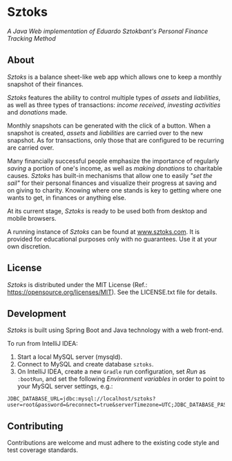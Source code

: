 # Sztoks
_A Java Web implementation of Eduardo Sztokbant's Personal Finance Tracking Method_

## About

_Sztoks_ is a balance sheet-like web app which allows one to keep a monthly
snapshot of their finances.

_Sztoks_ features the ability to control multiple types of *assets* and
*liabilities*, as well as three types of transactions: *income received*,
*investing activities* and *donations* made.

Monthly snapshots can be generated with the click of a button. When a snapshot
is created, *assets* and *liabilities* are carried over to the new snapshot. As
for transactions, only those that are configured to be recurring are carried
over.

Many financially successful people emphasize the importance of regularly
*saving* a portion of one's income, as well as *making donations* to
charitable causes. _Sztoks_ has built-in mechanisms that allow one to easily
*"set the sail"* for their personal finances and visualize their progress at
saving and on giving to charity. Knowing where one stands is key to getting
where one wants to get, in finances or anything else.

At its current stage, _Sztoks_ is ready to be used both from desktop and
mobile browsers.

A running instance of _Sztoks_ can be found at www.sztoks.com. It is provided
for educational purposes only with no guarantees. Use it at your own discretion.

## License

_Sztoks_ is distributed under the MIT License (Ref.:
https://opensource.org/licenses/MIT). See the LICENSE.txt file for details.

## Development

_Sztoks_ is built using Spring Boot and Java technology with a web front-end.

To run from IntelliJ IDEA:

1. Start a local MySQL server (mysqld).
1. Connect to MySQL and create database `sztoks`.
1. On IntelliJ IDEA, create a new `Gradle` run configuration, set *Run* as
`:bootRun`, and set the following *Environment variables* in order to point to
your MySQL server settings, e.g.:

```
JDBC_DATABASE_URL=jdbc:mysql://localhost/sztoks?user=root&password=&reconnect=true&serverTimezone=UTC;JDBC_DATABASE_PASSWORD=;JDBC_DATABASE_USERNAME=root
```

## Contributing

Contributions are welcome and must adhere to the existing code style and test
coverage standards.
